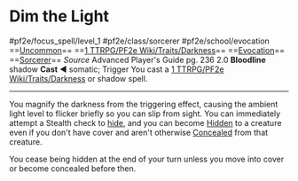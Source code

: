 # Dim the Light
#pf2e/focus_spell/level_1 #pf2e/class/sorcerer #pf2e/school/evocation 
==[Uncommon](../../../../../TTRPGShare-Pathfinder-2E-Vault/rules/traits/uncommon.md)== ==[1 TTRPG/PF2e Wiki/Traits/Darkness](1%20TTRPG/PF2e%20Wiki/Traits/Darkness)== ==[Evocation](../../../../../TTRPGShare-Pathfinder-2E-Vault/rules/traits/evocation.md)== ==[Sorcerer](../../../../../TTRPGShare-Pathfinder-2E-Vault/rules/traits/sorcerer.md)==
*Source* Advanced Player's Guide pg. 236 2.0
**Bloodline** shadow
**Cast** ◄ somatic; Trigger You cast a [1 TTRPG/PF2e Wiki/Traits/Darkness](1%20TTRPG/PF2e%20Wiki/Traits/Darkness) or shadow spell.

---
You magnify the darkness from the triggering effect, causing the ambient light level to flicker briefly so you can slip from sight. You can immediately attempt a Stealth check to [hide](../../../../../TTRPGShare-Pathfinder-2E-Vault/rules/actions/hide.md), and you can become [Hidden](../../../Conditions/Hidden.md) to a creature even if you don't have cover and aren't otherwise [Concealed](../../../Conditions/Concealed.md) from that creature.

You cease being hidden at the end of your turn unless you move into cover or become concealed before then.